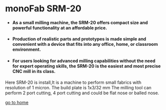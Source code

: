 # monoFab SRM-20

* #### As a small milling machine, the SRM-20 offers compact size and powerful functionality at an affordable price. 
* #### Production of realistic parts and prototypes is made simple and convenient with a device that fits into any office, home, or classroom environment.
* #### For users looking for advanced milling capabilities without the need for expert operating skills, the SRM-20 is the easiest and most precise CNC mill in its class.

Here SRM-20 is install,It is a machine to perform small fabrics with resolution of 1 micron. The build plate is 1x3/32 mm The milling tool can perform 2 port cutting, 4 port cutting and could be flat nose or balled nose.









[go to home](/readme.md)